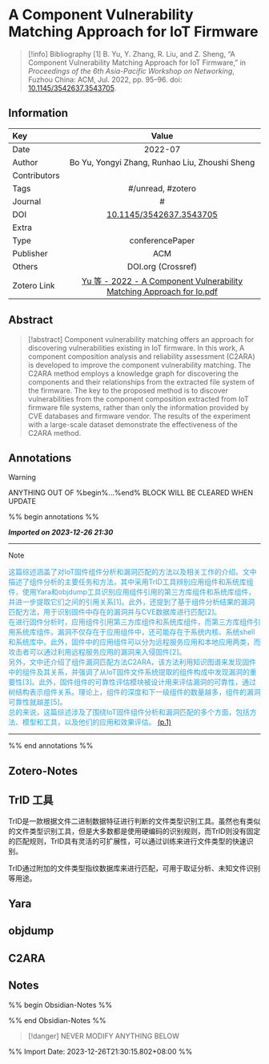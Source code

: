 # A Component Vulnerability Matching Approach for IoT Firmware
> [!info] Bibliography
> [1]  B. Yu, Y. Zhang, R. Liu, and Z. Sheng, “A Component Vulnerability Matching Approach for IoT Firmware,” in _Proceedings of the 6th Asia-Pacific Workshop on Networking_, Fuzhou China: ACM, Jul. 2022, pp. 95–96. doi: [10.1145/3542637.3543705](https://doi.org/10.1145/3542637.3543705).

## Information

| Key          |                                   Value                                   |
| :----------- | :-----------------------------------------------------------------------: |
| Date         |                                      2022-07  |
| Author       |                         Bo Yu, Yongyi Zhang, Runhao Liu, Zhoushi Sheng                          |
| Contributors |                                                           |
| Tags         |                           #/unread, #zotero                           |
| Journal      |                            #              |
| DOI          |                            [10.1145/3542637.3543705](https://dl.acm.org/doi/10.1145/3542637.3543705)                             |
| Extra        |                                              |
| Type         |                            conferencePaper                           |
| Publisher    |                               ACM                               |
| Others       |     DOI.org (Crossref)         |
| Zotero Link  |                             [Yu 等 - 2022 - A Component Vulnerability Matching Approach for Io.pdf](zotero://select/library/items/QV2IHNGT)                             |

## Abstract
> [!abstract]
> Component vulnerability matching offers an approach for discovering vulnerabilities existing in IoT firmware. In this work, A component composition analysis and reliability assessment (C2ARA) is developed to improve the component vulnerability matching. The C2ARA method employs a knowledge graph for discovering the components and their relationships from the extracted file system of the firmware. The key to the proposed method is to discover vulnerabilities from the component composition extracted from IoT firmware file systems, rather than only the information provided by CVE databases and firmware vendor. The results of the experiment with a large-scale dataset demonstrate the effectiveness of the C2ARA method.

## Annotations
> [!warning]
> ANYTHING OUT OF %begin%...%end% BLOCK WILL BE CLEARED WHEN UPDATE

%% begin annotations %%

***Imported on 2023-12-26 21:30***
***
> [!note]
> <span style="color: #2ea8e5">这篇综述涵盖了对IoT固件组件分析和漏洞匹配的方法以及相关工作的介绍。文中描述了组件分析的主要任务和方法，其中采用TrID工具辨别应用组件和系统库组件，使用Yara和objdump工具识别应用组件引用的第三方库组件和系统库组件，并进一步提取它们之间的引用关系[1]。此外，还提到了基于组件分析结果的漏洞匹配方法，用于识别固件中存在的漏洞并与CVE数据库进行匹配[2]。<br />在进行固件分析时，应用组件引用第三方库组件和系统库组件，而第三方库组件引用系统库组件。漏洞不仅存在于应用组件中，还可能存在于系统内核、系统shell和系统库中。此外，固件中的应用组件可以分为远程服务应用和本地应用两类，而攻击者可以通过利用远程服务应用的漏洞来入侵固件[2]。<br />另外，文中还介绍了组件漏洞匹配方法C2ARA，该方法利用知识图谱来发现固件中的组件及其关系，并强调了从IoT固件文件系统提取的组件构成中发现漏洞的重要性[3]。此外，固件组件的可靠性评估模块被设计用来评估漏洞的可靠性，通过树结构表示组件关系。理论上，组件的深度和下一级组件的数量越多，组件的漏洞可靠性就越差[5]。<br />总的来说，这篇综述涉及了围绕IoT固件组件分析和漏洞匹配的多个方面，包括方法、模型和工具，以及他们的应用和效果评估。 </span> [(p.1)](zotero://open-pdf/library/items/QV2IHNGT?page=1&annotation=34QQLMQ4)


***
%% end annotations %%

## Zotero-Notes
## TrID 工具
TrID是一款根据文件二进制数据特征进行判断的文件类型识别工具。虽然也有类似的文件类型识别工具，但是大多数都是使用硬编码的识别规则，而TrID则没有固定的匹配规则，TrID具有灵活的可扩展性，可以通过训练来进行文件类型的快速识别。

TrID通过附加的文件类型指纹数据库来进行匹配，可用于取证分析、未知文件识别等用途。

## Yara


## objdump


## C2ARA





## Notes
%% begin Obsidian-Notes %%



%% end Obsidian-Notes %%
> [!danger]
> NEVER MODIFY ANYTHING BELOW

%% Import Date: 2023-12-26T21:30:15.802+08:00 %%
